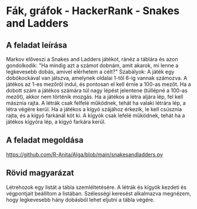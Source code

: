 # Fák, gráfok - HackerRank - Snakes and Ladders
## A feladat leírása
Markov előveszi a Snakes and Ladders játékot, ránéz a táblára és azon gondolkodik: "Ha mindig azt a számot dobnám, amit akarok, mi lenne a legkevesebb dobás, amivel elérhetem a célt?"
Szabályok:
A játék egy dobókockával van játszva, amelynek oldalai 1-től 6-ig vannak számozva.
A játékos az 1-es mezőről indul, és pontosan el kell érnie a 100-as mezőt. Ha a dobott szám a játékos számára túl nagy lépést jelentene (túllépné a 100-as mezőt), akkor nem történik mozgás.
Ha a játékos a létra aljára lép, fel kell másznia rajta. A létrák csak felfelé működnek, tehát ha valaki létrára lép, a létra végére kerül.
Ha a játékos a kígyó szájához érkezik, le kell csúsznia rajta, és a kígyó farkánál köt ki. A kígyók csak lefelé működnek, tehát ha a játékos kígyóra lép, a kígyó farkára kerül.
## A feladat megoldása
https://github.com/R-Anita/Alga/blob/main/snakesandladders.py
## Rövid magyarázat
Létrehozok egy listát a tábla szemléltetésére. A létrák és kígyók kezdeti és végpontjait beállítom a listában. Szélességi keresést alkalmazva megnézem, hogy legkevesebb hány dobásból lehet eljutni a tábla végére. 